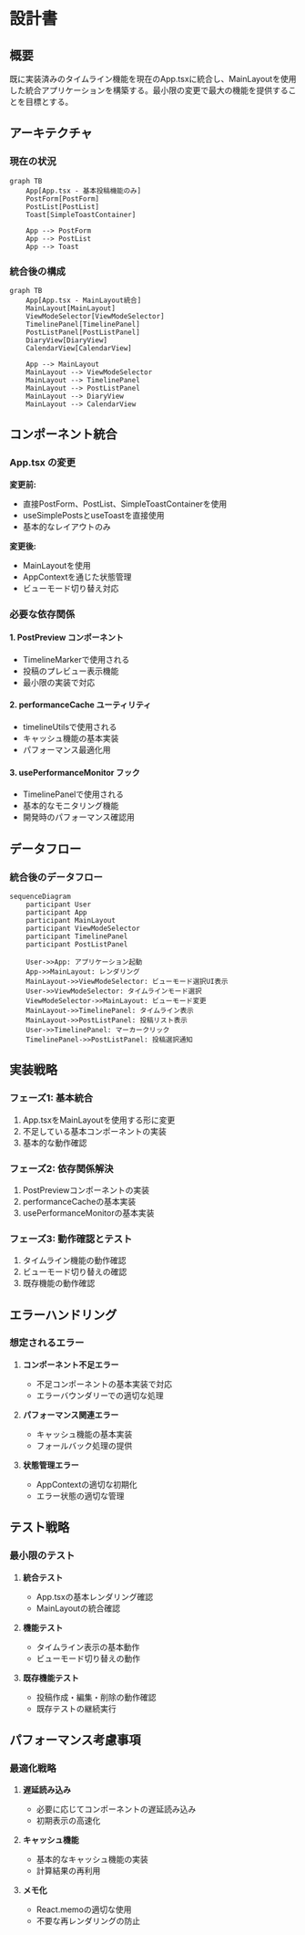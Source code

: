 # 設計書

## 概要

既に実装済みのタイムライン機能を現在のApp.tsxに統合し、MainLayoutを使用した統合アプリケーションを構築する。最小限の変更で最大の機能を提供することを目標とする。

## アーキテクチャ

### 現在の状況

```mermaid
graph TB
    App[App.tsx - 基本投稿機能のみ]
    PostForm[PostForm]
    PostList[PostList]
    Toast[SimpleToastContainer]
    
    App --> PostForm
    App --> PostList
    App --> Toast
```

### 統合後の構成

```mermaid
graph TB
    App[App.tsx - MainLayout統合]
    MainLayout[MainLayout]
    ViewModeSelector[ViewModeSelector]
    TimelinePanel[TimelinePanel]
    PostListPanel[PostListPanel]
    DiaryView[DiaryView]
    CalendarView[CalendarView]
    
    App --> MainLayout
    MainLayout --> ViewModeSelector
    MainLayout --> TimelinePanel
    MainLayout --> PostListPanel
    MainLayout --> DiaryView
    MainLayout --> CalendarView
```

## コンポーネント統合

### App.tsx の変更

**変更前:**
- 直接PostForm、PostList、SimpleToastContainerを使用
- useSimplePostsとuseToastを直接使用
- 基本的なレイアウトのみ

**変更後:**
- MainLayoutを使用
- AppContextを通じた状態管理
- ビューモード切り替え対応

### 必要な依存関係

#### 1. PostPreview コンポーネント
- TimelineMarkerで使用される
- 投稿のプレビュー表示機能
- 最小限の実装で対応

#### 2. performanceCache ユーティリティ
- timelineUtilsで使用される
- キャッシュ機能の基本実装
- パフォーマンス最適化用

#### 3. usePerformanceMonitor フック
- TimelinePanelで使用される
- 基本的なモニタリング機能
- 開発時のパフォーマンス確認用

## データフロー

### 統合後のデータフロー

```mermaid
sequenceDiagram
    participant User
    participant App
    participant MainLayout
    participant ViewModeSelector
    participant TimelinePanel
    participant PostListPanel
    
    User->>App: アプリケーション起動
    App->>MainLayout: レンダリング
    MainLayout->>ViewModeSelector: ビューモード選択UI表示
    User->>ViewModeSelector: タイムラインモード選択
    ViewModeSelector->>MainLayout: ビューモード変更
    MainLayout->>TimelinePanel: タイムライン表示
    MainLayout->>PostListPanel: 投稿リスト表示
    User->>TimelinePanel: マーカークリック
    TimelinePanel->>PostListPanel: 投稿選択通知
```

## 実装戦略

### フェーズ1: 基本統合
1. App.tsxをMainLayoutを使用する形に変更
2. 不足している基本コンポーネントの実装
3. 基本的な動作確認

### フェーズ2: 依存関係解決
1. PostPreviewコンポーネントの実装
2. performanceCacheの基本実装
3. usePerformanceMonitorの基本実装

### フェーズ3: 動作確認とテスト
1. タイムライン機能の動作確認
2. ビューモード切り替えの確認
3. 既存機能の動作確認

## エラーハンドリング

### 想定されるエラー

1. **コンポーネント不足エラー**
   - 不足コンポーネントの基本実装で対応
   - エラーバウンダリーでの適切な処理

2. **パフォーマンス関連エラー**
   - キャッシュ機能の基本実装
   - フォールバック処理の提供

3. **状態管理エラー**
   - AppContextの適切な初期化
   - エラー状態の適切な管理

## テスト戦略

### 最小限のテスト

1. **統合テスト**
   - App.tsxの基本レンダリング確認
   - MainLayoutの統合確認

2. **機能テスト**
   - タイムライン表示の基本動作
   - ビューモード切り替えの動作

3. **既存機能テスト**
   - 投稿作成・編集・削除の動作確認
   - 既存テストの継続実行

## パフォーマンス考慮事項

### 最適化戦略

1. **遅延読み込み**
   - 必要に応じてコンポーネントの遅延読み込み
   - 初期表示の高速化

2. **キャッシュ機能**
   - 基本的なキャッシュ機能の実装
   - 計算結果の再利用

3. **メモ化**
   - React.memoの適切な使用
   - 不要な再レンダリングの防止